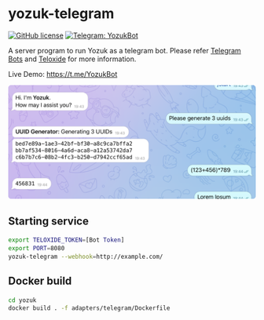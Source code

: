# yozuk-telegram

[![GitHub license](https://img.shields.io/github/license/yozuk/yozuk.svg)](https://github.com/yozuk/yozuk/blob/main/LICENSE)
[![Telegram: YozukBot](https://img.shields.io/badge/Telegram-@YozukBot-blue?logo=telegram)](https://t.me/YozukBot)

A server program to run Yozuk as a telegram bot.
Please refer [Telegram Bots](https://core.telegram.org/bots) and [Teloxide](https://github.com/teloxide/teloxide) for more information.

Live Demo: https://t.me/YozukBot

![Telegram Screenshot](chat.png)

## Starting service

```bash
export TELOXIDE_TOKEN=[Bot Token]
export PORT=8080
yozuk-telegram --webhook=http://example.com/
```

## Docker build

```bash
cd yozuk
docker build . -f adapters/telegram/Dockerfile
```